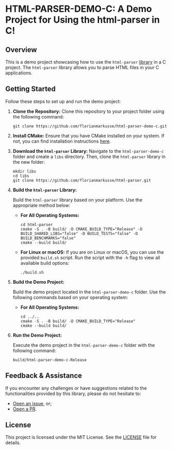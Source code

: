 # HTML-PARSER-DEMO-C: A Demo Project for Using the html-parser in C!

## Overview

This is a demo project showcasing how to use the `html-parser` [library](https://github.com/florianmarkusse/html-parser) in a C project. The `html-parser` library allows you to parse HTML files in your C applications.

## Getting Started

Follow these steps to set up and run the demo project:

1. **Clone the Repository:**
    Clone this repository to your project folder using the following command:

    ```shell
    git clone https://github.com/florianmarkusse/html-parser-demo-c.git
    ```

2. **Install CMake:**
   Ensure that you have CMake installed on your system. If not, you can find installation instructions [here](https://cmake.org/install/).

3. **Download the `html-parser` Library:**
    Navigate to the `html-parser-demo-c` folder and create a `libs` directory. Then, clone the `html-parser` library in the new folder:

    ```shell
    mkdir libs
    cd libs
    git clone https://github.com/florianmarkusse/html-parser.git
    ```

4. **Build the `html-parser` Library:**

   Build the `html-parser` library based on your platform. Use the appropriate method below:

   - **For All Operating Systems:**
     ```shell
     cd html-parser
     cmake -S . -B build/ -D CMAKE_BUILD_TYPE="Release" -D BUILD_SHARED_LIBS="false" -D BUILD_TESTS="false" -D BUILD_BENCHMARKS="false"
     cmake --build build/
     ```

   - **For Linux or macOS:**
     If you are on Linux or macOS, you can use the provided `build.sh` script. Run the script with the `-h` flag to view all available build options:

     ```shell
     ./build.sh 
     ```

5. **Build the Demo Project:**

   Build the demo project located in the `html-parser-demo-c` folder. Use the following commands based on your operating system:

   - **For All Operating Systems:**
     ```shell
     cd ../..
     cmake -S . -B build/ -D CMAKE_BUILD_TYPE="Release"
     cmake --build build/
     ```

6. **Run the Demo Project:**

   Execute the demo project in the `html-parser-demo-c` folder with the following command:

   ```shell
   build/html-parser-demo-c-Release
   ```


## Feedback & Assistance
If you encounter any challenges or have suggestions related to the functionalities provided by this library, please do not hesitate to:
- [Open an issue](https://github.com/florianmarkusse/html-parser-demo-c/issues/new/choose), or;
- [Open a PR](https://github.com/florianmarkusse/html-parser-demo-c/compare).

## License
This project is licensed under the MIT License. See the [LICENSE](https://github.com/florianmarkusse/html-parser-demo-c/blob/main/LICENSE) file for details.
